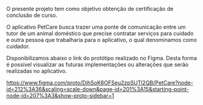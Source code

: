 O presente projeto tem como objetivo obtenção de certificação de conclusão de curso.

O aplicativo PetCare busca trazer uma ponte de comunicação entre um tutor de um animal doméstico que precise contratar serviços para cuidado e outra pessoa que trabalharia para o aplicativo, o qual denominamos como cuidador.

Disponibilizamos abaixo o link do protótipo realizado no Figma. Desta forma é possível visualizar as futuras implementações ou alterações que serão realizadas no aplicativo.

https://www.figma.com/proto/DihSoK6OFSeu2zpSUTl2QB/PetCare?node-id=212%3A36&scaling=scale-down&page-id=201%3A15&starting-point-node-id=207%3A3&show-proto-sidebar=1
